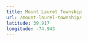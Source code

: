 ```yaml
---
title: Mount Laurel Township
url: /mount-laurel-township/
latitude: 39.917
longitude: -74.943
---
```

